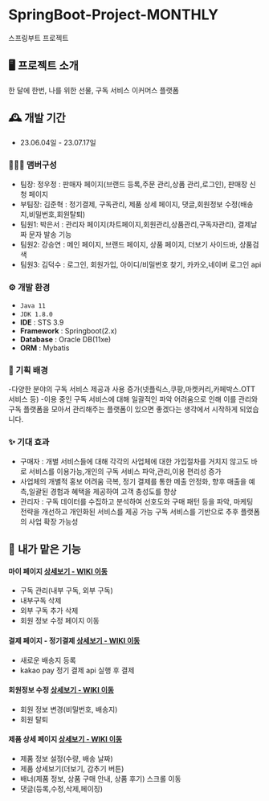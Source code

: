 # SpringBoot-Project-MONTHLY
스프링부트 프로젝트

## 🖥️ 프로젝트 소개
한 달에 한번, 나를 위한 선물, 구독 서비스 이커머스 플랫폼
<br>

## 🕰️ 개발 기간
* 23.06.04일 - 23.07.17일

### 🧑‍🤝‍🧑 맴버구성
 - 팀장: 정우정 : 판매자 페이지(브랜드 등록,주문 관리,상품 관리,로그인), 판매장 신청 페이지
 - 부팀장: 김준혁 : 정기결제, 구독관리, 제품 상세 페이지, 댓글,회원정보 수정(배송지,비밀번호,회원탈퇴) 
 - 팀원1: 박은서 : 관리자 페이지(차트페이지,회원관리,상품관리,구독자관리), 결제날짜 문자 발송 기능
 - 팀원2: 강승연 : 메인 페이지, 브랜드 페이지, 상품 페이지, 더보기 사이드바, 상품검색
 - 팀원3: 김덕수 : 로그인, 회원가입, 아이디/비밀번호 찾기, 카카오,네이버 로그인 api

### ⚙️ 개발 환경
- `Java 11`
- `JDK 1.8.0`
- **IDE** : STS 3.9
- **Framework** : Springboot(2.x)
- **Database** : Oracle DB(11xe)
- **ORM** : Mybatis

### 📰 기획 배경
-다양한 분야의 구독 서비스 제공과 사용 증가(넷플릭스,쿠팡,마켓커리,카페박스.OTT서비스 등)
-이용 중인 구독 서비스에 대해 일괄적인 파악 어려움으로 인해 이를 관리와 구독 플랫폼을 모아서 관리해주는 플랫폼이 있으면 좋겠다는 생각에서 시작하게 되었습니다.

### ✨ 기대 효과
- 구매자 : 개별 서비스들에 대해 각각의 사업체에 대한 가입절차를 거치지 않고도 바로 서비스를 이용가능,개인의 구독 서비스 파악,관리,이용 편리성 증가
- 사업체의 개별적 홍보 어려움 극복, 정기 결제를 통한 메출 안정화, 향후 매출을 예측,일괄된 경험과 혜택을 제공하여 고객 충성도를 향상
- 관리자 : 구독 데이터를 수집하고 분석하여 선호도와 구매 패턴 등을 파악, 마케팅 전략을 개선하고 개인화된 서비스를 제공 가능 구독 서비스를 기반으로 추후 플랫폼의 사업 확장 가능성 

## 📌 내가 맡은 기능
#### 마이 페이지 <a href="https://github.com/dafssdf/Spring_Portfoilo/wiki/%EB%A7%88%EC%9D%B4-%ED%8E%98%EC%9D%B4%EC%A7%80" >상세보기 - WIKI 이동</a>
- 구독 관리(내부 구독, 외부 구독)
- 내부구독 삭제
- 외부 구독 추가 삭제
- 회원 정보 수정 페이지 이동

#### 결제 페이지 - 정기결제 <a href="https://github.com/dafssdf/Spring_Portfoilo.wiki.git" >상세보기 - WIKI 이동</a>
- 새로운 배송지 등록
- kakao pay 정기 결제 api 실행 후 결제

#### 회원정보 수정 <a href="https://github.com/dafssdf/Spring_Portfoilo.wiki.git" >상세보기 - WIKI 이동</a>
- 회원 정보 변경(비밀번호, 배송지)
- 회원 탈퇴

#### 제품 상세 페이지 <a href="https://github.com/dafssdf/Spring_Portfoilo.wiki.git" >상세보기 - WIKI 이동</a>
- 제품 정보 설정(수량, 배송 날짜)
- 제품 상세보기(더보기, 감추기 버튼)
- 배너(제품 정보, 상품 구매 안내, 상품 후기) 스크롤 이동
- 댓글(등록,수정,삭제,페이징)

